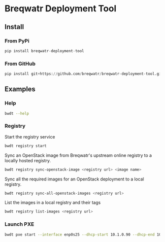 # Breqwatr Deployment Tool


## Install

### From PyPi

```python
pip install breqwatr-deployment-tool
```

### From GitHub

```python
pip install git+https://github.com/breqwatr/breqwatr-deployment-tool.git
```


## Examples

### Help

```bash
bwdt --help
```

### Registry

Start the registry service

```bash
bwdt registry start
```

Sync an OpenStack image from Breqwatr's upstream online registry to a  locally
hosted registry.

```bash
bwdt registry sync-openstack-image <registry url> <image name>
```

Sync all the required images for an OpenStack deployment to a local registry.

```bash
bwdt registry sync-all-openstack-images <registry url>
```

List the images in a local registry and their tags

```bash
bwdt registry list-images <registry url>
```

### Launch PXE

```bash
bwdt pxe start --interface enp0s25 --dhcp-start 10.1.0.90 --dhcp-end 10.1.0.99
```


